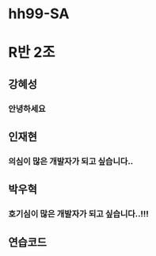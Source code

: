 # hh99-SA

# R반 2조
## 강혜성
### 안녕하세요

## 인재현
### 의심이 많은 개발자가 되고 싶습니다..

## 박우혁
### 호기심이 많은 개발자가 되고 싶습니다..!!! 


## 연습코드